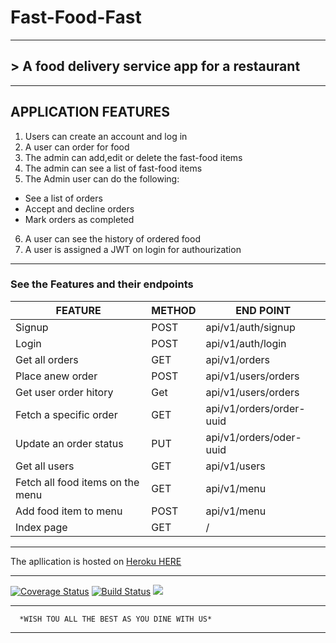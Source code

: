 # **Fast-Food-Fast**
___
## > A food delivery service app for a restaurant

___

## APPLICATION  FEATURES
1. Users can create an account and log in
2. A user can order for food
3. The admin can add,edit or delete the fast-food items
4. The admin can see a list of fast-food items
5. The Admin user can do the following:
  + See a list of orders
  + Accept and decline orders
  + Mark orders as completed
6. A user can see the history of ordered food
7. A user is assigned a JWT on login for authourization

___
### See the  Features and their endpoints

| FEATURE | METHOD | END POINT|
| --- | --- |--- |
| Signup | POST | api/v1/auth/signup|
| Login | POST | api/v1/auth/login|
| Get all orders | GET | api/v1/orders|
| Place anew order | POST | api/v1/users/orders|
| Get user order hitory | Get | api/v1/users/orders|
| Fetch a specific order | GET| api/v1/orders/order-uuid|
| Update an order status | PUT | api/v1/orders/oder-uuid|
| Get all users | GET | api/v1/users|
| Fetch all food items on the menu| GET | api/v1/menu|
| Add food item to menu | POST| api/v1/menu|
| Index page | GET | /|

___
 The apllication is hosted on [Heroku HERE](https://fast-food-fast-mozzy22.herokuapp.com/)
___

[![Coverage Status](https://coveralls.io/repos/github/mozzy22/Fast-Food-Fast-API/badge.svg?branch=develop)](https://coveralls.io/github/mozzy22/Fast-Food-Fast-API?branch=develop)
[![Build Status](https://travis-ci.org/mozzy22/Fast-Food-Fast-API.svg?branch=develop)](https://travis-ci.org/mozzy22/Fast-Food-Fast-API)
<a href="https://codeclimate.com/github/mozzy22/Fast-Food-Fast-API/maintainability"><img src="https://api.codeclimate.com/v1/badges/d21a9263c5c24aac6035/maintainability" /></a>

___
      *WISH TOU ALL THE BEST AS YOU DINE WITH US*
___